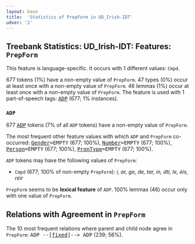 ```yaml
---
layout: base
title:  'Statistics of PrepForm in UD_Irish-IDT'
udver: '2'
---
```


## Treebank Statistics: UD_Irish-IDT: Features: `PrepForm`

This feature is language-specific.
It occurs with 1 different values: `Cmpd`.

677 tokens (1%) have a non-empty value of `PrepForm`.
47 types (0%) occur at least once with a non-empty value of `PrepForm`.
46 lemmas (1%) occur at least once with a non-empty value of `PrepForm`.
The feature is used with 1 part-of-speech tags: <tt><a href="ga_idt-pos-ADP.html">ADP</a></tt> (677; 1% instances).

### `ADP`

677 <tt><a href="ga_idt-pos-ADP.html">ADP</a></tt> tokens (7% of all `ADP` tokens) have a non-empty value of `PrepForm`.

The most frequent other feature values with which `ADP` and `PrepForm` co-occurred: <tt><a href="ga_idt-feat-Gender.html">Gender</a></tt><tt>=EMPTY</tt> (677; 100%), <tt><a href="ga_idt-feat-Number.html">Number</a></tt><tt>=EMPTY</tt> (677; 100%), <tt><a href="ga_idt-feat-Person.html">Person</a></tt><tt>=EMPTY</tt> (677; 100%), <tt><a href="ga_idt-feat-PronType.html">PronType</a></tt><tt>=EMPTY</tt> (677; 100%).

`ADP` tokens may have the following values of `PrepForm`:

* `Cmpd` (677; 100% of non-empty `PrepForm`): <em>i, ar, go, de, tar, in, dtí, le, éis, réir</em>

`PrepForm` seems to be **lexical feature** of `ADP`. 100% lemmas (46) occur only with one value of `PrepForm`.

## Relations with Agreement in `PrepForm`

The 10 most frequent relations where parent and child node agree in `PrepForm`:
<tt>ADP --[<tt><a href="ga_idt-dep-fixed.html">fixed</a></tt>]--> ADP</tt> (239; 56%).


